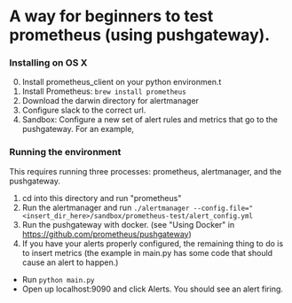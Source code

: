 # A way for beginners to test prometheus (using pushgateway). 

### Installing on OS X
0. Install prometheus_client on your python environmen.t 
1. Install Prometheus: `brew install prometheus`
2. Download the darwin directory for alertmanager
3. Configure slack to the correct url. 
4. Sandbox: Configure a new set of alert rules and metrics that go to the pushgateway. For an example, 


### Running the environment ### 
This requires running three processes: prometheus, alertmanager, and the pushgateway. 
1. cd into this directory and run "prometheus"
2. Run the alertmanager and run `./alertmanager --config.file="<insert_dir_here>/sandbox/prometheus-test/alert_config.yml`
3. Run the pushgateway with docker. (see "Using Docker" in https://github.com/prometheus/pushgateway)
4. If you have your alerts properly configured, the remaining thing to do is to insert metrics (the example in main.py has some code that should cause an alert to happen.)
- Run `python main.py`
- Open up localhost:9090 and click Alerts. You should see an alert firing.
